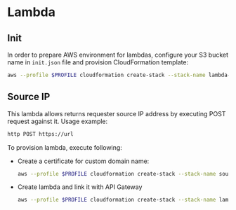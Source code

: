 # Lambda
## Init
In order to prepare AWS environment for lambdas, configure your S3 bucket name in `init.json` file and provision CloudFormation template:
```bash
aws --profile $PROFILE cloudformation create-stack --stack-name lambda-init --template-body file://lambda/init.yaml --parameters file://lambda/params/init.json
```

## Source IP
This lambda allows returns requester source IP address by executing POST request against it. Usage example:
```bash
http POST https://url
```

To provision lambda, execute following:
* Create a certificate for custom domain name:
    ```bash
    aws --profile $PROFILE cloudformation create-stack --stack-name source-ip-certificate --template-body file://lambda/source-ip-certificate.yaml --parameters file://lambda/params/source-ip-certificate.json --tags Key=service,Value=acm
    ```
* Create lambda and link it with API Gateway
    ```bash
    aws --profile $PROFILE cloudformation create-stack --stack-name lambda-source-ip --template-body file://lambda/source-ip.yaml --parameters file://lambda/params/source-ip.json --tags Key=service,Value=lambda --capabilities CAPABILITY_IAM
    ```